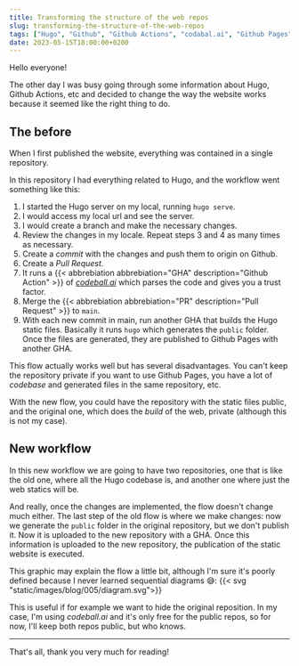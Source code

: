 ```yaml
---
title: Transforming the structure of the web repos
slug: transforming-the-structure-of-the-web-repos
tags: ["Hugo", "Github", "Github Actions", "codabal.ai", "Github Pages"]
date: 2023-05-15T18:00:00+0200
---
```


Hello everyone!

The other day I was busy going through some information about Hugo, Github Actions, etc and decided to change the way the website works because it seemed like the right thing to do.

## The before

When I first published the website, everything was contained in a single repository.

In this repository I had everything related to Hugo, and the workflow went something like this:
1. I started the Hugo server on my local, running `hugo serve`.
2. I would access my local url and see the server.
3. I would create a branch and make the necessary changes.
4. Review the changes in my locale. Repeat steps 3 and 4 as many times as necessary.
5. Create a *commit* with the changes and push them to origin on Github.
6. Create a *Pull Request*.
7. It runs a {{< abbrebiation abbrebiation="GHA" description="Github Action" >}} of [*codeball.ai*](https://codeball.ai) which parses the code and gives you a trust factor.
8. Merge the {{< abbrebiation abbrebiation="PR" description="Pull Request" >}} to `main`.
9. With each new commit in main, run another GHA that builds the Hugo static files. Basically it runs `hugo` which generates the `public` folder. Once the files are generated, they are published to Github Pages with another GHA.
 
This flow actually works well but has several disadvantages. You can't keep the repository private if you want to use Github Pages, you have a lot of *codebase* and generated files in the same repository, etc.

With the new flow, you could have the repository with the static files public, and the original one, which does the *build* of the web, private (although this is not my case).

## New workflow

In this new workflow we are going to have two repositories, one that is like the old one, where all the Hugo codebase is, and another one where just the web statics will be.

And really, once the changes are implemented, the flow doesn't change much either. The last step of the old flow is where we make changes: now we generate the `public` folder in the original repository, but we don't publish it. Now it is uploaded to the new repository with a GHA. Once this information is uploaded to the new repository, the publication of the static website is executed.

This graphic may explain the flow a little bit, although I'm sure it's poorly defined because I never learned sequential diagrams 😅: {{< svg "static/images/blog/005/diagram.svg">}}

This is useful if for example we want to hide the original reposition. In my case, I'm using *codeball.ai* and it's only free for the public repos, so for now, I'll keep both repos public, but who knows.

---

That's all, thank you very much for reading!
